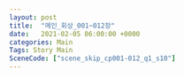 ```yaml
---
layout: post
title:  "메인_회상_001~012장"
date:   2021-02-05 06:00:00 +0000
categories: Main
Tags: Story Main
SceneCode: ["scene_skip_cp001-012_q1_s10"]
---
```


